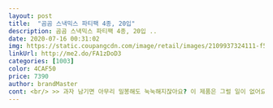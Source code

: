 ```yaml
---
layout: post 
title:  "곰곰 스낵믹스 파티팩 4종, 20입" 
description: 곰곰 스낵믹스 파티팩 4종, 20입 ..
date: 2020-07-16 00:31:02 
img: https://static.coupangcdn.com/image/retail/images/2109937324111-f59d36c5-b9ac-4454-8f7d-5ade371c14b3.jpg 
linkUrl: http://me2.do/FA1zDoD3 
categories: [1003] 
color: 4CAF50 
price: 7390 
author: brandMaster 
cont: <br/> >> 과자 남기면 아무리 밀봉해도 눅눅해지잖아요? 이 제품은 그럴 일이 없어요!<br/>>> 단짠고소가 총집합해 있어서 골라 먹는 재미가 있네요.<br/><br/>>> 부모님이 드시고선 이것만 따로 팔았으면 좋겠다고 하실 정도였네요.<br/><br/>>> 스트레스 해소용으로 먹기 좋은 맛이네요.<br/><br/>>> 식감이 바삭바삭해서 얼핏 뻥튀기 먹는 느낌도 듭니다.<br/><br/>>> 식구의 과자 취향이 모두 다른데, 각각 좋아하는 것을 겹치지 않고 먹을 수 있어서 좋았습니다.<br/><br/>>> 제가 새우칩을 정말 좋아해서 맛있게 먹었습니다.<br/><br/>>> 추억을 살려보려 했으나, 손가락에 안 들어가는 것이 함정.<br/><br/>>> 크기에 맞는 예상한 양의 과자가 들어있습니다.<br/><br/>구입가7,290원<br/>구입가7,290원(정기배송으로 10%할인)<br/>재구매 했어요<br/>첫 구매 했어요<br/><br/> - 과대 포장이라는 느낌은 없습니다.<br/><br/><br/> - 과자가 한 손에 들어오는 포켓 사이즈라서, 한 번 뜯으면 깔끔하게 다 먹게 됩니다.<br/><br/> 
---
```

 